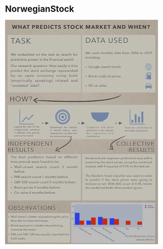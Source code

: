 # NorwegianStock

![Inforgaphic](https://github.com/aphoti01/NorwegianStock/blob/master/Images/python_project_infographic.001.jpeg)
